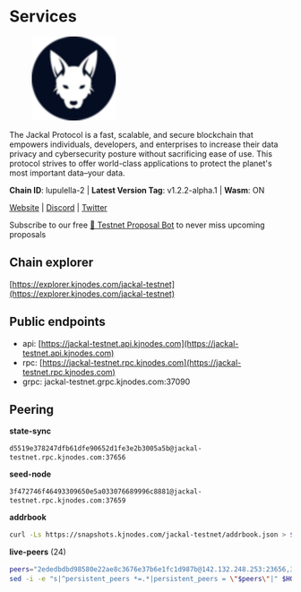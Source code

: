 # Services

<figure><img src="https://raw.githubusercontent.com/kj89/cosmos-images/main/logos/jackal.png" width="150" alt=""><figcaption></figcaption></figure>

The Jackal Protocol is a fast, scalable, and secure blockchain that empowers  individuals, developers, and enterprises to increase their data privacy and  cybersecurity posture without sacrificing ease of use. This protocol strives  to offer world-class applications to protect the planet's most important data–your data.

**Chain ID**: lupulella-2 | **Latest Version Tag**: v1.2.2-alpha.1 | **Wasm**: ON

[Website](https://jackalprotocol.com) | [Discord](https://discord.com/invite/5GKym3p6rj) | [Twitter](https://twitter.com/Jackal_Protocol)



Subscribe to our free [🤖 Testnet Proposal Bot](https://t.me/kjnodes_testnet_proposal_bot) to never miss upcoming proposals


## Chain explorer
[https://explorer.kjnodes.com/jackal-testnet](https://explorer.kjnodes.com/jackal-testnet)

## Public endpoints

* api: [https://jackal-testnet.api.kjnodes.com](https://jackal-testnet.api.kjnodes.com)
* rpc: [https://jackal-testnet.rpc.kjnodes.com](https://jackal-testnet.rpc.kjnodes.com)
* grpc: jackal-testnet.grpc.kjnodes.com:37090

## Peering

**state-sync**

```text
d5519e378247dfb61dfe90652d1fe3e2b3005a5b@jackal-testnet.rpc.kjnodes.com:37656
```

**seed-node**

```text
3f472746f46493309650e5a033076689996c8881@jackal-testnet.rpc.kjnodes.com:37659
```

**addrbook**
```bash
curl -Ls https://snapshots.kjnodes.com/jackal-testnet/addrbook.json > $HOME/.canine/config/addrbook.json
```

**live-peers** (24)
```bash
peers="2ededbdbd98580e22ae8c3676e37b6e1fc1d987b@142.132.248.253:23656,3aaeda343f226f9f2f00eeda53a20db438449c8c@89.58.45.204:46656,dc84774683298e57a848b59b7c0d1a70477b4fc1@213.239.207.175:48656,ff5171d91cb033670238998dc84bdf69468bb053@51.89.232.234:27686,712dd67b7abe08577d394e90a4930492c8f7d2ee@65.108.124.219:41656,d5519e378247dfb61dfe90652d1fe3e2b3005a5b@65.109.68.190:37656,9a2c091798681f89b11f8eea370bf9c6284437c5@167.86.115.183:26656,cf3921d374ad226e4b2248626c285302cba5e55e@141.95.33.39:26656,09d9127972ded9e22f9f11833ed7fcfa149cf1fa@65.109.92.240:19126,5c2a752c9b1952dbed075c56c600c3a79b58c395@195.3.220.57:26906,11b91d243d43e761c96cfbf49f2f2bd06cce2df8@65.109.23.114:17556,0394449cab5a29f24dd4f37683d3b7622f27c0fc@65.108.206.118:61156,2cdaa56d0778b20be8430069eefeab2138190355@78.46.106.75:37656,1b191fb9ef837dec648136097f94925a15dd85ab@213.170.135.20:26516,344d9c933f936f79f3d62eff5cd0b82775a79dac@162.19.239.230:26656,4ea723e652f11433734ae2aa6f364ef0510d6636@16.163.74.176:26626,ec78732a7d5bdc1e27e8d7ac1bffe3881c9fb271@65.108.226.183:17556,3c6d856a429224201d78c7f28026874d10a27f57@5.75.227.78:26656,423f6f98982a368956de9bec807b8fa1ee9c099b@65.108.98.41:37656,34bb04a3e226493e5d142c74bf78d2ed2803ee9d@213.133.100.172:27464,84af58201840781a0a62449d1dcdb0ad0cf5bdb3@91.223.3.144:26356,a0f726a3dffb45d9cbde0913701bd757fcd7e434@157.90.2.254:36656,bb36af02fd6e50f3bedbc58b3589bdc203d896fc@103.19.25.157:26656,8a11570dbaa0f4d98ca2ef0ad117e9c1154d81b9@65.108.230.113:19126"
sed -i -e "s|^persistent_peers *=.*|persistent_peers = \"$peers\"|" $HOME/.canine/config/config.toml
```
